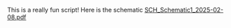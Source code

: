 This is a really fun script! Here is the schematic
[SCH_Schematic1_2025-02-08.pdf](https://github.com/user-attachments/files/18722019/SCH_Schematic1_2025-02-08.pdf)
